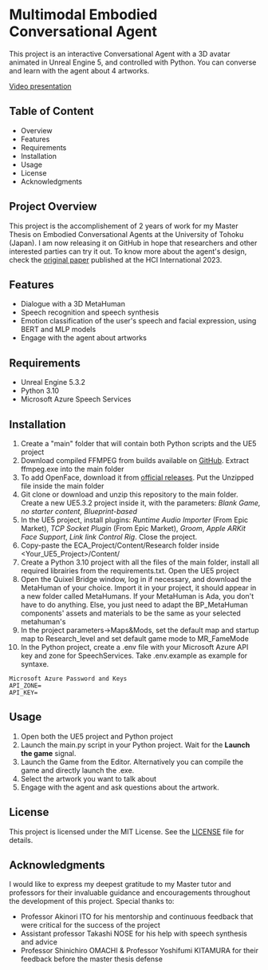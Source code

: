 # Multimodal Embodied Conversational Agent
This project is an interactive Conversational Agent with a 3D avatar animated in Unreal Engine 5, and controlled with Python. You can converse and learn with the agent about 4 artworks.

[Video presentation](Video/Presentation_movie.mov)

## Table of Content
 - Overview
 - Features
 - Requirements
 - Installation
 - Usage
 - License
 - Acknowledgments

## Project Overview
This project is the accomplishement of 2 years of work for my Master Thesis on Embodied Conversational Agents at the University of Tohoku (Japan). I am now releasing it on GitHub in hope that researchers and other interested parties can try it out.
To know more about the agent's design, check the [original paper](https://link.springer.com/chapter/10.1007/978-3-031-35989-7_31) published at the HCI International 2023.

## Features
- Dialogue with a 3D MetaHuman
- Speech recognition and speech synthesis
- Emotion classification of the user's speech and facial expression, using BERT and MLP models
- Engage with the agent about artworks

## Requirements
- Unreal Engine 5.3.2
- Python 3.10
- Microsoft Azure Speech Services

## Installation
1. Create a "main" folder that will contain both Python scripts and the UE5 project
2. Download compiled FFMPEG from builds available on [GitHub](https://github.com/BtbN/FFmpeg-Builds/releases). Extract ffmpeg.exe into the main folder
3. To add OpenFace, download it from [official releases](https://github.com/TadasBaltrusaitis/OpenFace/releases/tag/OpenFace_2.2.0). Put the Unzipped file inside the main folder
4. Git clone or download and unzip this repository to the main folder. Create a new UE5.3.2 project inside it, with the parameters: *Blank Game, no starter content, Blueprint-based*
5. In the UE5 project, install plugins: *Runtime Audio Importer* (From Epic Market), *TCP Socket Plugin* (From Epic Market), *Groom*, *Apple ARKit Face Support*, *Link link Control Rig*. Close the project.
6. Copy-paste the ECA_Project/Content/Research folder inside <Your_UE5_Project>/Content/
7. Create a Python 3.10 project with all the files of the main folder, install all required librairies from the requirements.txt. Open the UE5 project
8. Open the Quixel Bridge window, log in if necessary, and download the MetaHuman of your choice. Import it in your project, it should appear in a new folder called MetaHumans. If your MetaHuman is Ada, you don't have to do anything. Else, you just need to adapt the BP_MetaHuman components' assets and materials to be the same as your selected metahuman's
9. In the project parameters->Maps&Mods, set the default map and startup map to Research_level and set default game mode to MR_FameMode
10. In the Python project, create a .env file with your Microsoft Azure API key and zone for SpeechServices. Take .env.example as example for syntaxe.
  ```
  Microsoft Azure Password and Keys
  API_ZONE=
  API_KEY=
  ```

## Usage
1. Open both the UE5 project and Python project
2. Launch the main.py script in your Python project. Wait for the **Launch the game** signal.
3. Launch the Game from the Editor. Alternatively you can compile the game and directly launch the .exe.
4. Select the artwork you want to talk about
5. Engage with the agent and ask questions about the artwork.

## License
This project is licensed under the MIT License. See the [LICENSE](LICENSE.md) file for details.

## Acknowledgments
I would like to express my deepest gratitude to my Master tutor and professors for their invaluable guidance and encouragements throughout the development of this project.
Special thanks to:
- Professor Akinori ITO for his mentorship and continuous feedback that were critical for the success of the project
- Assistant professor Takashi NOSE for his help with speech synthesis and advice
- Professor Shinichiro OMACHI & Professor Yoshifumi KITAMURA for their feedback before the master thesis defense
